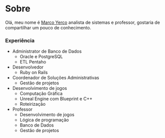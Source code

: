 # Sobre

Olá, meu nome é [Marco Yerco](mailto:myerco@gmail.com) analista de sistemas e professor, gostaria de compartilhar um pouco de conhecimento. 

### Experiência

- Administrator de Banco de Dados    
  - Oracle e PostgreSQL
  - ETL Pentaho
- Desenvolvedor
  - Ruby on Rails
- Coordenador de Soluções Administrativas   
  - Gestão de projetos
- Desenvolvimento de jogos   
  - Computação Gráfica    
  - Unreal Engine com Blueprint e C++
  - Roteirização
- Professor
  - Desenvolvimento de jogos
  - Lógica de programação
  - Banco de Dados
  - Gestão de projetos
